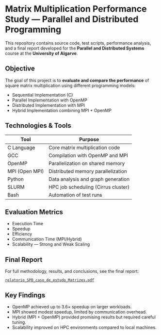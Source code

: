 # Matrix Multiplication Performance Study — Parallel and Distributed Programming

This repository contains source code, test scripts, performance analysis, and a final report developed for the **Parallel and Distributed Systems** course at the **University of Algarve**.

## Objective

The goal of this project is to **evaluate and compare the performance** of square matrix multiplication using different programming models:
- Sequential Implementation (C)
- Parallel Implementation with OpenMP
- Distributed Implementation with MPI
- Hybrid Implementation combining MPI + OpenMP

## Technologies & Tools

| Tool            | Purpose                               |
|-----------------|----------------------------------------|
| C Language      | Core matrix multiplication code       |
| GCC             | Compilation with OpenMP and MPI       |
| OpenMP          | Parallelization on shared memory      |
| MPI (Open MPI)  | Distributed memory parallelization    |
| Python          | Data analysis and graph generation    |
| SLURM           | HPC job scheduling (Cirrus cluster)   |
| Bash            | Automation of test runs               |


## Evaluation Metrics

- Execution Time
- Speedup
- Efficiency
- Communication Time (MPI/Hybrid)
- Scalability — Strong and Weak Scaling

## Final Report

For full methodology, results, and conclusions, see the final report:

[`relatorio_SPD_caso_de_estudo_Matrizes.pdf`](relatorio_SPD_caso_de_estudo_Matrizes.pdf)

## Key Findings

- OpenMP achieved up to 3.6× speedup on larger workloads.
- MPI showed modest speedup, limited by communication overhead.
- Hybrid (MPI + OpenMP) provided promising results but required careful tuning.
- Scalability improved on HPC environments compared to local machines.